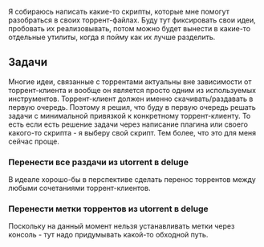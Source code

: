 Я собираюсь написать какие-то скрипты, которые мне помогут разобраться в своих торрент-файлах.
Буду тут фиксировать свои идеи, пробовать их реализовывать, потом можно будет вынести в какие-то отдельные утилиты, когда я пойму как их лучше разделить.

## Задачи

Многие идеи, связанные с торрентами актуальны вне зависимости от торрент-клиента и вообще он является просто одним из используемых инструментов. Торрент-клиент должен именно скачивать/раздавать в первую очередь. Поэтому я решил, что буду в первую очередь решать задачи с минимальной привязкой к конкретному торрент-клиенту. То есть если есть решение задачи через написание плагина или своего какого-то скрипта - я выберу свой скрипт. Тем более, что это для меня сейчас проще.

### Перенести все раздачи из utorrent в deluge

В идеале хорошо-бы в перспективе сделать перенос торрентов между любыми сочетаниями торрент-клиентов.

### Перенести метки торрентов из utorrent в deluge

Поскольку на данный момент нельзя устанавливать метки через консоль - тут надо придумывать какой-то обходной путь.
